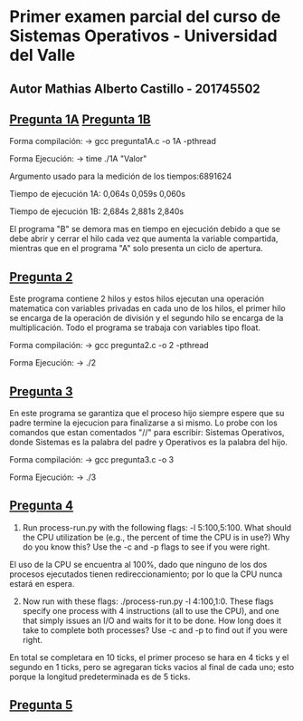 # Primer examen parcial del curso de Sistemas Operativos - Universidad del Valle
## Autor Mathias Alberto Castillo - 201745502

## [Pregunta 1A](pregunta1A.c)   [Pregunta 1B](pregunta1B.c)
Forma compilación:
-> gcc pregunta1A.c -o 1A -pthread

Forma Ejecución:
-> time ./1A "Valor"

Argumento usado para la medición de los tiempos:6891624 

Tiempo de ejecución 1A: 0,064s   0,059s   0,060s

Tiempo de ejecución 1B: 2,684s   2,881s   2,840s


El programa "B" se demora mas en tiempo en ejecución debido a que se debe abrir y cerrar el hilo cada vez que aumenta la variable compartida, mientras que en el programa "A" solo presenta un ciclo de apertura. 


## [Pregunta 2](pregunta2.c)

Este programa contiene 2 hilos y estos hilos ejecutan una operación matematica con variables privadas en cada uno de los hilos, el primer hilo se encarga de la operación de división y el segundo hilo se encarga de la multiplicación. Todo el programa se trabaja con variables tipo float. 

Forma compilación:
-> gcc pregunta2.c -o 2 -pthread

Forma Ejecución:
-> ./2

## [Pregunta 3](pregunta3.c)
En este programa se garantiza que el proceso hijo siempre espere que su padre termine la ejecucion para finalizarse a si mismo. Lo probe con los comandos que estan comentados "//" para escribir: Sistemas Operativos, donde Sistemas es la palabra del padre y Operativos es la palabra del hijo. 

Forma compilación:
-> gcc pregunta3.c -o 3

Forma Ejecución:
-> ./3


## [Pregunta 4](process-run.py)
1. Run process-run.py with the following flags: -l 5:100,5:100. What should the CPU utilization be (e.g., the percent of time the CPU is in use?) Why do you know this? Use the -c and -p flags to see if you were right.

El uso de la CPU se encuentra al 100%, dado que ninguno de los dos procesos ejecutados tienen redireccionamiento; por lo que la CPU nunca estará en espera. 


2. Now run with these flags: ./process-run.py -l 4:100,1:0. These flags specify one process with 4 instructions (all to use the CPU), and one that simply issues an I/O and waits for it to be done. How long does it take to complete both processes? Use -c and -p to find out if you were right.

En total se completara en 10 ticks, el primer proceso se hara en 4 ticks y el segundo en 1 ticks, pero se agregaran ticks vacios al final de cada uno; esto porque la longitud predeterminada es de 5 ticks. 




## [Pregunta 5](pregunta5.c)


